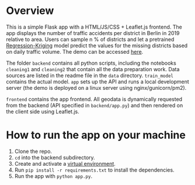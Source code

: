 # Overview

This is a simple Flask app with a HTML/JS/CSS + Leaflet.js frontend. The app displays the number of traffic accidents per district in Berlin in 2019 relative to area. Users can sample n % of districts and let a pretrained [Regression-Kriging](https://en.wikipedia.org/wiki/Regression-kriging) model predict the values for the missing districts based on daily traffic volume. The demo can be accessed [here](https://felixschott.net/traffic-accidents).

The folder `backend` contains all python scripts, including the notebooks `cleaning1` and `cleaning2` that contain all the data preparation work. Data sources are listed in the readme file in the `data` directory. `train_model` contains the actual model. `app` sets up the API and runs a local development server (the demo is deployed on a linux server using nginx/gunicorn/pm2).

`frontend` contains the app frontend. All geodata is dynamically requested from the backend (API specified in `backend/app.py`) and then rendered on the client side using Leaflet.js.

# How to run the app on your machine

1. Clone the repo.
2. `cd` into the backend subdirectory.
3. Create and activate a [virtual environment](https://docs.python.org/3/library/venv.html).
4. Run `pip install -r requirements.txt` to install the dependencies.
5. Run the app with `python app.py`.